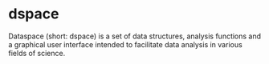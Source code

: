 # dspace
Dataspace (short: dspace) is a set of data structures, analysis functions and a graphical user interface intended to facilitate data analysis in various fields of science.
